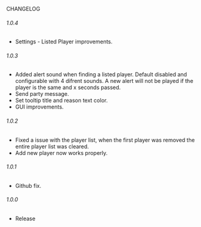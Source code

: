 CHANGELOG

###### 1.0.4
- Settings - Listed Player improvements.

###### 1.0.3
- Added alert sound when finding a listed player. Default disabled and configurable with 4 difrent sounds. A new alert will not be played if the player is the same and x seconds passed.
- Send party message.
- Set tooltip title and reason text color.
- GUI improvements.

###### 1.0.2
- Fixed a issue with the player list, when the first player was removed the entire player list was cleared.
- Add new player now works properly.

###### 1.0.1
- Github fix.
###### 1.0.0 
- Release
